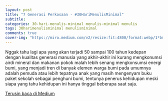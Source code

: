 ```yaml
---  
layout: post
title: "7 Generasi Perkosaan - #30HariMenulisMinimal"
subtitle: 
categories: 30-hari-menulis-minimal menulis-minimal menulis
tags: 30harimenulisminimal menulisminimal
comments: true
cover-img: "https://miro.medium.com/v2/resize:fit:4800/format:webp/1*bmQDy7rDapBEw7-L9y7QUA.png"
---
```


Nggak tahu lagi apa yang akan terjadi 50 sampai 100 tahun kedepan dengan kualitas generasi manusia yang akhir-akhir ini kurang mengkonumsi airdi mineral dan makanan pokok malah lebih senang mengkonsumsi energi bumi, yang menjadi tren di banyak elemen warga bumi pada umumnya adalah pemuda atau lebih tepatnya anak yang masih mengenyam buku paket sekolah sebagai penghuni bumi, tentunya penerus kehidupan meski siapa yang tahu kehidupan ini hanya tinggal beberapa saat saja.

[Terusin baca di Medium](https://link.medium.com/VIJInxH0yyb)
